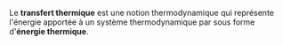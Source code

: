 Le **transfert thermique** est une notion thermodynamique qui représente l'énergie apportée à un système thermodynamique par sous forme d'**énergie thermique**.